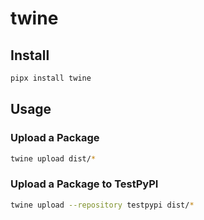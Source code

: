 # twine

## Install

```bash
pipx install twine
```

## Usage

### Upload a Package

```bash
twine upload dist/*
```

### Upload a Package to TestPyPI

```bash
twine upload --repository testpypi dist/*
```
